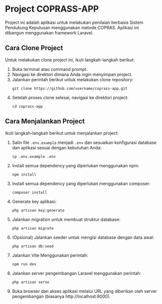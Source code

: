 # Project COPRASS-APP

Project ini adalah aplikasi untuk melakukan penilaian berbasis Sistem Pendukung Keputusan menggunakan metode COPRAS. Aplikasi ini dibangun menggunakan framework Laravel.

## Cara Clone Project

Untuk melakukan clone project ini, ikuti langkah-langkah berikut:

1. Buka terminal atau command prompt.
2. Navigasi ke direktori dimana Anda ingin menyimpan project.
3. Jalankan perintah berikut untuk melakukan clone repository:
   ```
   git clone https://github.com/username/coprass-app.git
   ```
4. Setelah proses clone selesai, navigasi ke direktori project:
   ```
   cd coprass-app
   ```

## Cara Menjalankan Project

Ikuti langkah-langkah berikut untuk menjalankan project:

1. Salin file `.env.example` menjadi `.env` dan sesuaikan konfigurasi database dan aplikasi sesuai dengan kebutuhan Anda:
   ```
   cp .env.example .env
   ```
2. Install semua dependency yang diperlukan menggunakan npm:
   ```
   npm install
   ```
3. Install semua dependency yang diperlukan menggunakan composer:
   ```
   composer install
   ```
4. Generate key aplikasi:
   ```
   php artisan key:generate
   ```
5. Jalankan migration untuk membuat struktur database:
   ```
   php artisan migrate
   ```
6. (Opsional) Jalankan seeder untuk mengisi database dengan data awal:
   ```
   php artisan db:seed
   ```
7. Jalankan Vite Menggunakan perintah:
   ```
   npm run dev
   ```
6. Jalankan server pengembangan Laravel menggunakan perintah:
   ```
   php artisan serve
   ```
7. Buka browser dan akses aplikasi melalui URL yang diberikan oleh server pengembangan (biasanya http://localhost:8000).


